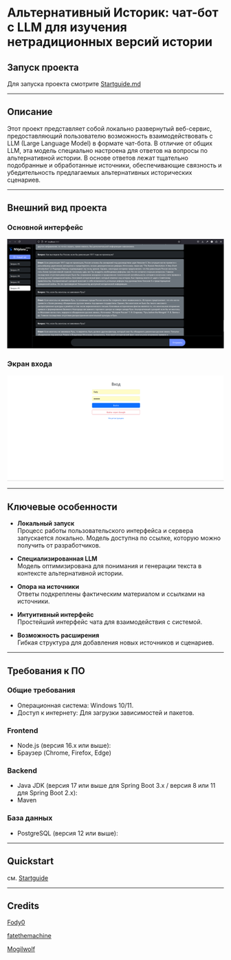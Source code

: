 # Альтернативный Историк: чат-бот с LLM для изучения нетрадиционных версий истории

## Запуск проекта
Для запуска проекта смотрите [Startguide.md](Startguide.md)

---

## Описание
Этот проект представляет собой локально развернутый веб-сервис, предоставляющий пользователю возможность взаимодействовать с LLM (Large Language Model) в формате чат-бота. В отличие от общих LLM, эта модель специально настроена для ответов на вопросы по альтернативной истории. В основе ответов лежат тщательно подобранные и обработанные источники, обеспечивающие связность и убедительность предлагаемых альтернативных исторических сценариев.

---

## Внешний вид проекта

### Основной интерфейс
![img.png](img.png)

### Экран входа
![img_1.png](img_1.png)

---

## Ключевые особенности
- **Локальный запуск**  
  Процесс работы пользовательского интерфейса и сервера запускается локально. Модель доступна по ссылке, которую можно получить от разработчиков.

- **Специализированная LLM**  
  Модель оптимизирована для понимания и генерации текста в контексте альтернативной истории.

- **Опора на источники**  
  Ответы подкреплены фактическим материалом и ссылками на источники.

- **Интуитивный интерфейс**  
  Простейший интерфейс чата для взаимодействия с системой.

- **Возможность расширения**  
  Гибкая структура для добавления новых источников и сценариев.

---

## Требования к ПО
### Общие требования
- Операционная система: Windows 10/11.
- Доступ к интернету: Для загрузки зависимостей и пакетов.

### Frontend
- Node.js (версия 16.x или выше):
- Браузер (Chrome, Firefox, Edge)

### Backend
- Java JDK (версия 17 или выше для Spring Boot 3.x / версия 8 или 11 для Spring Boot 2.x):
- Maven

### База данных
- PostgreSQL (версия 12 или выше):


---

## Quickstart

см. [Startguide](Startguide.md)

---


## Credits

[Fody0](https://github.com/Fody0)

[fatethemachine](https://github.com/fatethemachine)

[Mogilwolf](https://github.com/Mogilwolf)
